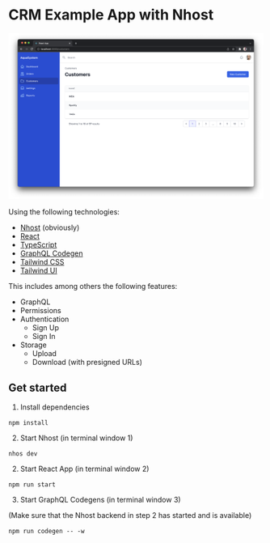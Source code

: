# CRM Example App with Nhost

![Customers](assets/customers.png)

Using the following technologies:

- [Nhost](https://nhost.io) (obviously)
- [React]()
- [TypeScript]()
- [GraphQL Codegen](https://www.graphql-code-generator.com/)
- [Tailwind CSS](https://tailwindcss.com/)
- [Tailwind UI](https://tailwindui.com/)

This includes among others the following features:

- GraphQL
- Permissions
- Authentication
  - Sign Up
  - Sign In
- Storage
  - Upload
  - Download (with presigned URLs)

## Get started

1. Install dependencies

```
npm install
```

2. Start Nhost (in terminal window 1)

```
nhos dev
```

2. Start React App (in terminal window 2)

```
npm run start
```

3. Start GraphQL Codegens (in terminal window 3)

(Make sure that the Nhost backend in step 2 has started and is available)

```
npm run codegen -- -w
```
